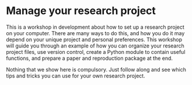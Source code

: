 # Manage your research project

This is a workshop in development about how to set up a research project on your computer.
There are many ways to do this, and how you do it may depend on your unique project and 
personal preferences. This workshop will guide you through an example of how you can
organize your research project files, use version control, create a Python module to
contain useful functions, and prepare a paper and reproduction package at the end.

Nothing that we show here is compulsory. Just follow along and see which tips and tricks 
you can use for your own research project.
